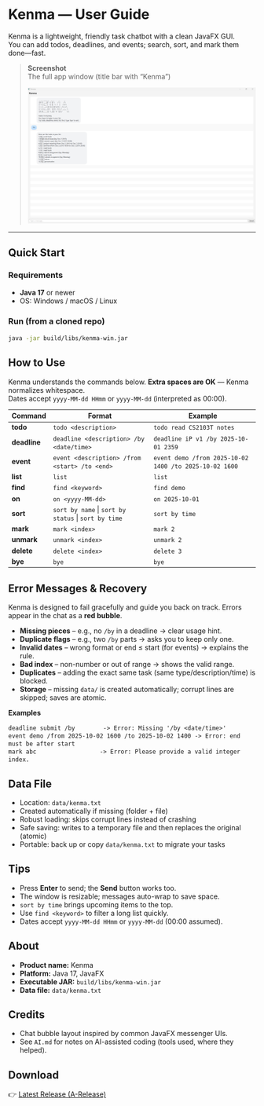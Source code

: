 # Kenma — User Guide

Kenma is a lightweight, friendly task chatbot with a clean JavaFX GUI.  
You can add todos, deadlines, and events; search, sort, and mark them done—fast.

> **Screenshot**  
> The full app window (title bar with “Kenma”)
>
> <img src="./docs/Ui.png" alt="Kenma UI screenshot" width="760"/>

---

## Quick Start

### Requirements
- **Java 17** or newer
- OS: Windows / macOS / Linux

### Run (from a cloned repo)
```bash
java -jar build/libs/kenma-win.jar
```


## How to Use

Kenma understands the commands below. **Extra spaces are OK** — Kenma normalizes whitespace.  
Dates accept `yyyy-MM-dd HHmm` or `yyyy-MM-dd` (interpreted as 00:00).

| Command   | Format                                           | Example                                                |
|-----------|--------------------------------------------------|--------------------------------------------------------|
| **todo**  | `todo <description>`                             | `todo read CS2103T notes`                              |
| **deadline** | `deadline <description> /by <date/time>`      | `deadline iP v1 /by 2025-10-01 2359`                  |
| **event** | `event <description> /from <start> /to <end>`    | `event demo /from 2025-10-02 1400 /to 2025-10-02 1600`|
| **list**  | `list`                                           | `list`                                                 |
| **find**  | `find <keyword>`                                 | `find demo`                                            |
| **on**    | `on <yyyy-MM-dd>`                                | `on 2025-10-01`                                        |
| **sort**  | `sort by name` \| `sort by status` \| `sort by time` | `sort by time`                                       |
| **mark**  | `mark <index>`                                   | `mark 2`                                               |
| **unmark**| `unmark <index>`                                 | `unmark 2`                                             |
| **delete**| `delete <index>`                                 | `delete 3`                                             |
| **bye**   | `bye`                                            | `bye`                                                  |

## Error Messages & Recovery

Kenma is designed to fail gracefully and guide you back on track. Errors appear in the chat as a **red bubble**.

- **Missing pieces** – e.g., no `/by` in a deadline → clear usage hint.
- **Duplicate flags** – e.g., two `/by` parts → asks you to keep only one.
- **Invalid dates** – wrong format or end ≤ start (for events) → explains the rule.
- **Bad index** – non-number or out of range → shows the valid range.
- **Duplicates** – adding the exact same task (same type/description/time) is blocked.
- **Storage** – missing `data/` is created automatically; corrupt lines are skipped; saves are atomic.

**Examples**
```text
deadline submit /by        -> Error: Missing '/by <date/time>'
event demo /from 2025-10-02 1600 /to 2025-10-02 1400 -> Error: end must be after start
mark abc                  -> Error: Please provide a valid integer index.
```

## Data File

- Location: `data/kenma.txt`
- Created automatically if missing (folder + file)
- Robust loading: skips corrupt lines instead of crashing
- Safe saving: writes to a temporary file and then replaces the original (atomic)
- Portable: back up or copy `data/kenma.txt` to migrate your tasks

## Tips

- Press **Enter** to send; the **Send** button works too.
- The window is resizable; messages auto-wrap to save space.
- `sort by time` brings upcoming items to the top.
- Use `find <keyword>` to filter a long list quickly.
- Dates accept `yyyy-MM-dd HHmm` or `yyyy-MM-dd` (00:00 assumed).

## About

- **Product name:** Kenma  
- **Platform:** Java 17, JavaFX  
- **Executable JAR:** `build/libs/kenma-win.jar`  
- **Data file:** `data/kenma.txt`

## Credits

- Chat bubble layout inspired by common JavaFX messenger UIs.
- See `AI.md` for notes on AI-assisted coding (tools used, where they helped).

## Download
👉 [Latest Release (A-Release)](https://github.com/MousseDm/ip/releases)
